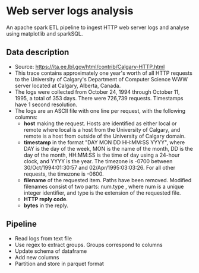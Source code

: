 # Web server logs analysis

An apache spark ETL pipeline to ingest HTTP web server logs and analyse using matplotlib and sparkSQL.

## Data description
- Source: https://ita.ee.lbl.gov/html/contrib/Calgary-HTTP.html
- This trace contains approximately one year's worth of all HTTP requests to the University of Calgary's Department of Computer Science WWW server located at Calgary, Alberta, Canada. 
- The logs were collected from October 24, 1994 through October 11, 1995, a total of 353 days. There were 726,739 requests. Timestamps have 1 second resolution. 
- The logs are an ASCII file with one line per request, with the following columns:
    - **host** making the request. Hosts are identified as either local or remote where local is a host from the University of Calgary, and remote is a host from outside of the University of Calgary domain.
    - **timestamp** in the format "DAY MON DD HH:MM:SS YYYY", where DAY is the day of the week, MON is the name of the month, DD is the day of the month, HH:MM:SS is the time of day using a 24-hour clock, and YYYY is the year. The timezone is -0700 between 30/Oct/1994:01:30:57 and 02/Apr/1995:03:03:26. For all other requests, the timezone is -0600.
    - **filename** of the requested item. Paths have been removed. Modified filenames consist of two parts: num.type , where num is a unique integer identifier, and type is the extension of the requested file.
    - **HTTP reply code**.
    - **bytes** in the reply.

## Pipeline

- Read logs from text file
- Use regex to extract groups. Groups correspond to columns
- Update schema of dataframe
- Add new columns
- Partition and store in parquet format
